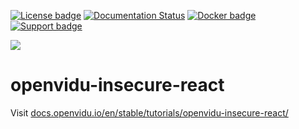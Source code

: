 [![License badge](https://img.shields.io/badge/license-Apache2-orange.svg)](http://www.apache.org/licenses/LICENSE-2.0)
[![Documentation Status](https://readthedocs.org/projects/openviduio-docs/badge/?version=stable)](https://docs.openvidu.io/en/stable/?badge=stable)
[![Docker badge](https://img.shields.io/docker/pulls/openvidu/openvidu-server-kms.svg)](https://hub.docker.com/r/openvidu/openvidu-server-kms)
[![Support badge](https://img.shields.io/badge/support-sof-yellowgreen.svg)](https://openvidu.discourse.group/)

[![][OpenViduLogo]](http://openvidu.io)

openvidu-insecure-react
===

Visit [docs.openvidu.io/en/stable/tutorials/openvidu-insecure-react/](http://docs.openvidu.io/en/stable/tutorials/openvidu-insecure-react/)

[OpenViduLogo]: https://secure.gravatar.com/avatar/5daba1d43042f2e4e85849733c8e5702?s=120